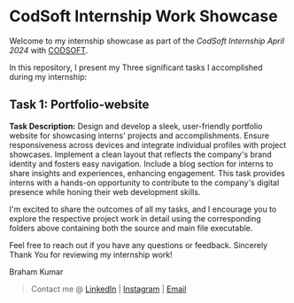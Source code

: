 # CodSoft Internship Work Showcase

Welcome to my internship showcase as part of the *CodSoft Internship April 2024* with [CODSOFT](https://www.codsoft.in/). 

In this repository, I present my Three significant tasks I accomplished during my internship:

## Task 1: Portfolio-website
<b>Task Description:</b> Design and develop a sleek, user-friendly portfolio website for showcasing interns'  projects and accomplishments. Ensure responsiveness across devices and integrate individual profiles with project showcases. Implement a clean layout that reflects the company's brand identity and fosters easy navigation. Include a blog section for interns to share insights and experiences, enhancing engagement. This task provides interns with a hands-on opportunity to contribute to the company's digital presence while honing their web development skills.


I'm excited to share the outcomes of all my tasks, and I encourage you to explore the respective project work in detail using the corresponding folders above containing both the source and main file executable.

Feel free to reach out if you have any questions or feedback.
Sincerely Thank You for reviewing my internship work!


Braham Kumar 
> Contact me @ [LinkedIn](https://www.linkedin.com/in/braham-kumar/) | [Instagram](https://instagram.com/braham__02) | [Email](mailto:brauniyar27@gmail.com)
